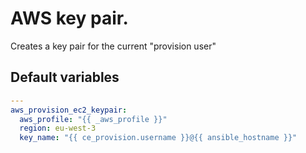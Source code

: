 # AWS key pair.
Creates a key pair for the current "provision user"
<!--TOC-->
<!--ENDTOC-->

<!--ROLEVARS-->
## Default variables
```yaml
---
aws_provision_ec2_keypair:
  aws_profile: "{{ _aws_profile }}"
  region: eu-west-3
  key_name: "{{ ce_provision.username }}@{{ ansible_hostname }}"

```

<!--ENDROLEVARS-->

